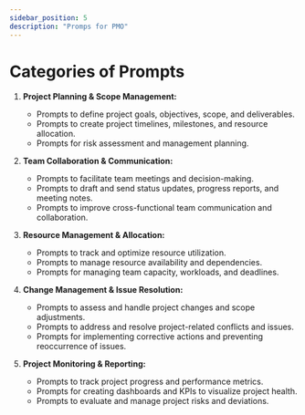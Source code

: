 ```yaml
---
sidebar_position: 5
description: "Promps for PMO"
---
```


# Categories of Prompts

1. **Project Planning & Scope Management:**
   - Prompts to define project goals, objectives, scope, and deliverables.
   - Prompts to create project timelines, milestones, and resource allocation.
   - Prompts for risk assessment and management planning.

2. **Team Collaboration & Communication:**
   - Prompts to facilitate team meetings and decision-making.
   - Prompts to draft and send status updates, progress reports, and meeting notes.
   - Prompts to improve cross-functional team communication and collaboration.

3. **Resource Management & Allocation:**
   - Prompts to track and optimize resource utilization.
   - Prompts to manage resource availability and dependencies.
   - Prompts for managing team capacity, workloads, and deadlines.

4. **Change Management & Issue Resolution:**
   - Prompts to assess and handle project changes and scope adjustments.
   - Prompts to address and resolve project-related conflicts and issues.
   - Prompts for implementing corrective actions and preventing reoccurrence of issues.

5. **Project Monitoring & Reporting:**
   - Prompts to track project progress and performance metrics.
   - Prompts for creating dashboards and KPIs to visualize project health.
   - Prompts to evaluate and manage project risks and deviations.
